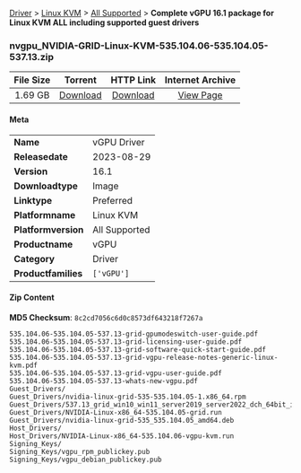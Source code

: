 
[Driver](/README.md)  >  [Linux KVM](/index/Driver/Linux_KVM.md)  >  [All Supported](/index/Driver/Linux_KVM/All_Supported.md)  >  **Complete vGPU 16.1 package for Linux KVM ALL including supported guest drivers**


### nvgpu_NVIDIA-GRID-Linux-KVM-535.104.06-535.104.05-537.13.zip

| **File Size** | **Torrent**  | **HTTP Link** | **Internet Archive** |
|:-------------:|:------------:|:-------------:|:--------------------:|
| 1.69 GB |  [Download](https://archive.org/download/nvgpu_NVIDIA-GRID-Linux-KVM-535.104.06-535.104.05-537.13.zip/nvgpu_NVIDIA-GRID-Linux-KVM-535.104.06-535.104.05-537.13.zip_archive.torrent)       | [Download](https://archive.org/compress/nvgpu_NVIDIA-GRID-Linux-KVM-535.104.06-535.104.05-537.13.zip) | [View Page](https://archive.org/details/nvgpu_NVIDIA-GRID-Linux-KVM-535.104.06-535.104.05-537.13.zip)       |

#### Meta

<table>
<tr><td><strong>Name</strong></td><td>vGPU Driver</td></tr>
<tr><td><strong>Releasedate</strong></td><td>2023-08-29</td></tr>
<tr><td><strong>Version</strong></td><td>16.1</td></tr>
<tr><td><strong>Downloadtype</strong></td><td>Image</td></tr>
<tr><td><strong>Linktype</strong></td><td>Preferred</td></tr>
<tr><td><strong>Platformname</strong></td><td>Linux KVM</td></tr>
<tr><td><strong>Platformversion</strong></td><td>All Supported</td></tr>
<tr><td><strong>Productname</strong></td><td>vGPU</td></tr>
<tr><td><strong>Category</strong></td><td>Driver</td></tr>
<tr><td><strong>Productfamilies</strong></td><td><code>['vGPU']</code></td></tr>
</table>

#### Zip Content

**MD5 Checksum**: `8c2cd7056c6d0c8573df643218f7267a`

```text
535.104.06-535.104.05-537.13-grid-gpumodeswitch-user-guide.pdf
535.104.06-535.104.05-537.13-grid-licensing-user-guide.pdf
535.104.06-535.104.05-537.13-grid-software-quick-start-guide.pdf
535.104.06-535.104.05-537.13-grid-vgpu-release-notes-generic-linux-kvm.pdf
535.104.06-535.104.05-537.13-grid-vgpu-user-guide.pdf
535.104.06-535.104.05-537.13-whats-new-vgpu.pdf
Guest_Drivers/
Guest_Drivers/nvidia-linux-grid-535-535.104.05-1.x86_64.rpm
Guest_Drivers/537.13_grid_win10_win11_server2019_server2022_dch_64bit_international.exe
Guest_Drivers/NVIDIA-Linux-x86_64-535.104.05-grid.run
Guest_Drivers/nvidia-linux-grid-535_535.104.05_amd64.deb
Host_Drivers/
Host_Drivers/NVIDIA-Linux-x86_64-535.104.06-vgpu-kvm.run
Signing_Keys/
Signing_Keys/vgpu_rpm_publickey.pub
Signing_Keys/vgpu_debian_publickey.pub
```